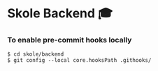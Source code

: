 # Skole Backend :mortar_board:

### To enable pre-commit hooks locally

```
$ cd skole/backend
$ git config --local core.hooksPath .githooks/
```

